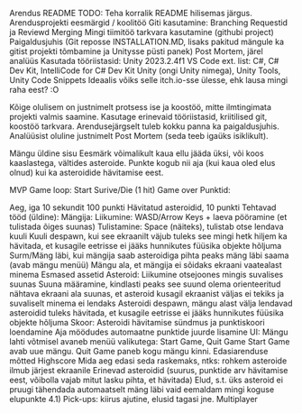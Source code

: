 

Arendus README TODO: Teha korralik README hilisemas järgus.
Arendusprojekti eesmärgid / koolitöö
Giti kasutamine:
Branching
Requestid ja Reviewd
Merging
Mingi tiimitöö tarkvara kasutamine (githubi project)
Paigaldusjuhis (Git reposse INSTALLATION.MD, lisaks pakitud mängule ka gitist projekti tõmbamine ja Unitysse püsti panek)
Post Mortem, järel analüüs
Kasutada tööriistasid:
Unity 2023.2.4f1
VS Code ext. list:
C#, C# Dev Kit, IntelliCode for C# Dev Kit
Unity (ongi Unity nimega), Unity Tools, Unity Code Snippets
Ideaalis võiks selle itch.io-sse ülesse, ehk lausa mingi raha eest? :O

Kõige olulisem on justnimelt protsess ise ja koostöö, mitte ilmtingimata projekti valmis saamine. Kasutage erinevaid tööriistasid, kriitilised git, koostöö tarkvara. Arendusejärgselt tuleb kokku panna ka paigaldusjuhis. Analüüsist oluline justnimelt Post Mortem (seda teeb igaüks isiklikult).

Mängu üldine sisu
Eesmärk võimalikult kaua ellu jääda üksi, või koos kaaslastega, vältides asteroide. Punkte kogub nii aja (kui kaua oled elus olnud) kui ka asteroidide hävitamise eest.

MVP
Game loop:
Start
Surive/Die (1 hit)
Game over
Punktid:

Aeg, iga 10 sekundit 100 punkti
Hävitatud asteroidid, 10 punkti
Tehtavad tööd (üldine):
Mängija:
Liikumine: WASD/Arrow Keys + laeva pööramine (et tulistada õiges suunas)
Tulistamine: Space (näiteks), tulistab otse lendava kuuli
Kuuli despawn, kui see ekraanilt väjub tuleks see mingi hetk hiljem ka hävitada, et kusagile eetrisse ei jääks hunnikutes füüsika objekte hõljuma
Surm/Mäng läbi, kui mängija saab asteroidiga pihta peaks mäng läbi saama (avab mängu menüü)
Mängu ala, et mängija ei sõidaks ekraani vaatealast minema
Esmased assetid
Asteroid:
Liikumine otsejoones mingis suvalises suunas
Suuna määramine, kindlasti peaks see suund olema orienteeritud nähtava ekraani ala suunas, et asteroid kusagil ekraanist väljas ei tekiks ja suvaliselt minema ei lendaks
Asteroidi despawn, mängu alast välja lendavad asteroidid tuleks hävitada, et kusagile eetrisse ei jääks hunnikutes füüsika objekte hõljuma
Skoor:
Asteroidi hävitamise sündmus ja punktiskoori loendamine
Aja möödudes automaatne punktide juurde lisamine
UI:
Mängu lahti võtmisel avaneb menüü valikutega: Start Game, Quit Game
Start Game avab uue mängu.
Quit Game paneb kogu mängu kinni.
Edasiarenduse mõtted
Highscore
Mida aeg edasi seda raskemaks, ntks: rohkem asteroide ilmub järjest ekraanile
Erinevad asteroidid (suurus, punktide arv hävitamise eest, võibolla vajab mitut lasku pihta, et hävitada)
Elud, s.t. üks asteroid ei pruugi tähendada automaatselt mäng läbi vaid eemaldam mingi koguse elupunkte 4.1) Pick-ups: kiirus ajutine, elusid tagasi jne.
Multiplayer
